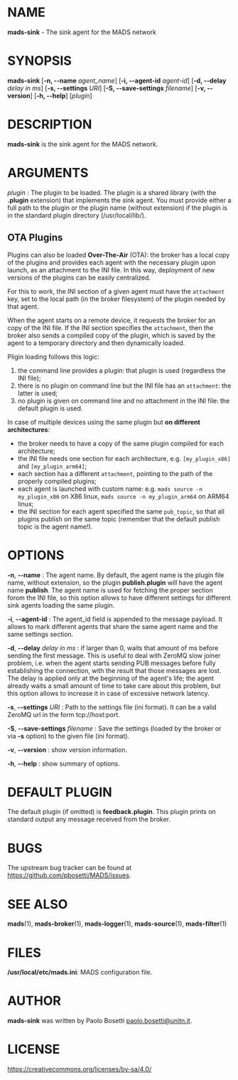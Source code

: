 
# NAME

**mads-sink** - The sink agent for the MADS network

# SYNOPSIS

**mads-sink** 
  [**\-n, \-\-name** *agent_name*] 
  [**\-i, \-\-agent-id** *agent-id*]
  [**\-d, \-\-delay** *delay in ms*]
  [**\-s, \-\-settings** *URI*]
  [**\-S, \-\-save-settings** *filename*]
  [**\-v, \-\-version**]
  [**\-h, \-\-help**]
  [*plugin*]

# DESCRIPTION

**mads-sink** is the sink agent for the MADS network. 

# ARGUMENTS

*plugin*
:  The plugin to be loaded. The plugin is a shared library (with the **.plugin** extension) that implements the sink agent. You must provide either a full path to the plugin or the plugin name (without extension) if the plugin is in the standard plugin directory (/usr/local/lib/).

## OTA Plugins

Plugins can also be loaded **Over-The-Air** (OTA): the broker has a local copy of the plugins and provides each agent with the necessary plugin upon launch, as an attachment to the INI file. In this way, deployment of new versions of the plugins can be easily centralized.

For this to work, the INI section of a given agent must have the `attachment` key, set to the local path (in the broker filesystem) of the plugin needed by that agent.

When the agent starts on a remote device, it requests the broker for an copy of the INI file. If the INI section specifies the `attachment`, then the broker also sends a compiled copy of the plugin, which is saved by the agent to a temporary directory and then dynamically loaded.

Pligin loading follows this logic:

1. the command line provides a plugin: that plugin is used (regardless the INI file);
2. there is no plugin on command line but the INI file has an `attachment`: the latter is used;
3. no plugin is given on command line and no attachment in the INI file: the default plugin is used.

In case of multiple devices using the same plugin but **on different architectures**:

* the broker needs to have a copy of the same plugin compiled for each architecture;
* the INI file needs one section for each architecture, e.g. `[my_plugin_x86]` and `[my_plugin_arm64]`;
* each section has a different `attachment`, pointing to the path of the properly compiled plugins;
* each agent is launched with custom name: e.g. `mads source -n my_plugin_x86` on X86 linux, `mads source -n my_plugin_arm64` on ARM64 linux;
* the INI section for each agent specified the same `pub_topic`, so that all plugins publish on the same topic (remember that the default publish topic is the agent name!).


# OPTIONS

**\-n**, **\-\-name**
:  The agent name. By default, the agent name is the plugin file name, without extension, so the plugin **publish.plugin** will have the agent name **publish**. The agent name is used for fetching the proper section forom the INI file, so this option allows to have different settings for different sink agents loading the same plugin.

**\-i**, **\-\-agent-id**
:  The agent_id field is appended to the message payload. It allows to mark different agents that share the same agent name and the same settings section.

**\-d**, **\-\-delay** *delay in ms*
:  if larger than 0, waits that amount of ms before sending the first message. This is useful to deal with ZeroMQ slow joiner problem, i.e. when the agent starts sending PUB messages before fully establishing the connection, with the result that those messages are lost. The delay is applied only at the beginning of the agent's life; the agent already waits a small amount of time to take care about this problem, but this option allows to increase it in case of excessive network latency.

**\-s**, **\-\-settings** *URI*
:  Path to the settings file (ini format). It can be a valid ZeroMQ url in the form tcp://host:port.

**\-S**, **\-\-save-settings** *filename*
:  Save the settings (loaded by the broker or via **\-s** option) to the given file (ini format).

**\-v**, **\-\-version**
: show version information.

**\-h**, **\-\-help**
:  show summary of options.

# DEFAULT PLUGIN

The default plugin (if omitted) is **feedback.plugin**. This plugin prints on standard output any message received from the broker.

# BUGS

The upstream bug tracker can be found at https://github.com/pbosetti/MADS/issues.

# SEE ALSO

**mads**(1), **mads-broker**(1), **mads-logger**(1), **mads-source**(1), **mads-filter**(1)

# FILES

**/usr/local/etc/mads.ini**: MADS configuration file.

# AUTHOR

**mads-sink** was written by Paolo Bosetti <paolo.bosetti@unitn.it>.

# LICENSE

https://creativecommons.org/licenses/by-sa/4.0/
